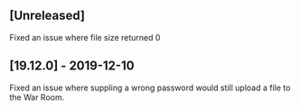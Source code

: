 ## [Unreleased]
Fixed an issue where file size returned 0


## [19.12.0] - 2019-12-10
Fixed an issue where suppling a wrong password would still upload a file to the War Room.
